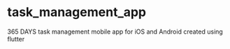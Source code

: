 # task_management_app
 365 DAYS task management mobile app for iOS and Android created using flutter
